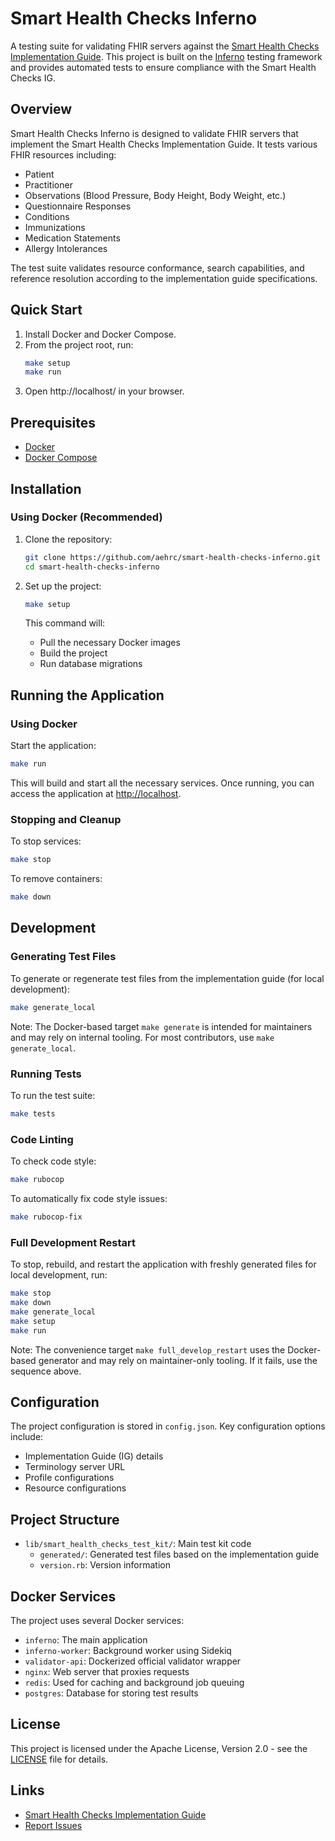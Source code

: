 # Smart Health Checks Inferno

A testing suite for validating FHIR servers against the [Smart Health Checks Implementation Guide](https://build.fhir.org/ig/aehrc/smart-forms-ig/index.html). This project is built on the [Inferno](https://inferno.healthit.gov/) testing framework and provides automated tests to ensure compliance with the Smart Health Checks IG.

## Overview

Smart Health Checks Inferno is designed to validate FHIR servers that implement the Smart Health Checks Implementation Guide. It tests various FHIR resources including:

- Patient
- Practitioner
- Observations (Blood Pressure, Body Height, Body Weight, etc.)
- Questionnaire Responses
- Conditions
- Immunizations
- Medication Statements
- Allergy Intolerances

The test suite validates resource conformance, search capabilities, and reference resolution according to the implementation guide specifications.

## Quick Start

1. Install Docker and Docker Compose.
2. From the project root, run:
   ```bash
   make setup
   make run
   ```
3. Open http://localhost/ in your browser.

## Prerequisites

- [Docker](https://www.docker.com/get-started)
- [Docker Compose](https://docs.docker.com/compose/install/)

## Installation

### Using Docker (Recommended)

1. Clone the repository:
   ```bash
   git clone https://github.com/aehrc/smart-health-checks-inferno.git
   cd smart-health-checks-inferno
   ```

2. Set up the project:
   ```bash
   make setup
   ```

   This command will:
   - Pull the necessary Docker images
   - Build the project
   - Run database migrations

## Running the Application

### Using Docker

Start the application:
```bash
make run
```

This will build and start all the necessary services. Once running, you can access the application at [http://localhost](http://localhost).

### Stopping and Cleanup

To stop services:
```bash
make stop
```

To remove containers:
```bash
make down
```

## Development

### Generating Test Files

To generate or regenerate test files from the implementation guide (for local development):
```bash
make generate_local
```

Note: The Docker-based target `make generate` is intended for maintainers and may rely on internal tooling. For most contributors, use `make generate_local`.

### Running Tests

To run the test suite:
```bash
make tests
```

### Code Linting

To check code style:
```bash
make rubocop
```

To automatically fix code style issues:
```bash
make rubocop-fix
```

### Full Development Restart

To stop, rebuild, and restart the application with freshly generated files for local development, run:
```bash
make stop
make down
make generate_local
make setup
make run
```

Note: The convenience target `make full_develop_restart` uses the Docker-based generator and may rely on maintainer-only tooling. If it fails, use the sequence above.

## Configuration

The project configuration is stored in `config.json`. Key configuration options include:

- Implementation Guide (IG) details
- Terminology server URL
- Profile configurations
- Resource configurations

## Project Structure

- `lib/smart_health_checks_test_kit/`: Main test kit code
  - `generated/`: Generated test files based on the implementation guide
  - `version.rb`: Version information

## Docker Services

The project uses several Docker services:

- `inferno`: The main application
- `inferno-worker`: Background worker using Sidekiq
- `validator-api`: Dockerized official validator wrapper
- `nginx`: Web server that proxies requests
- `redis`: Used for caching and background job queuing
- `postgres`: Database for storing test results

## License

This project is licensed under the Apache License, Version 2.0 - see the [LICENSE](LICENSE) file for details.

## Links

- [Smart Health Checks Implementation Guide](https://build.fhir.org/ig/aehrc/smart-forms-ig/index.html)
- [Report Issues](https://github.com/aehrc/smart-health-checks-inferno/issues)
